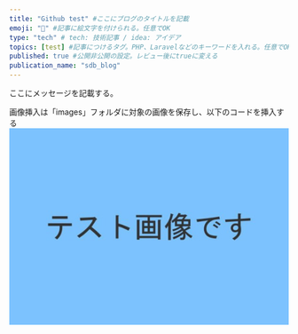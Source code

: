 ```yaml
---
title: "Github test" #ここにブログのタイトルを記載
emoji: "👋" #記事に絵文字を付けられる。任意でOK
type: "tech" # tech: 技術記事 / idea: アイデア
topics: [test] #記事につけるタグ。PHP、Laravelなどのキーワードを入れる。任意でOK
published: true #公開非公開の設定。レビュー後にtrueに変える
publication_name: "sdb_blog"
---
```

ここにメッセージを記載する。

画像挿入は「images」フォルダに対象の画像を保存し、以下のコードを挿入する
![](/images/test.jpeg)